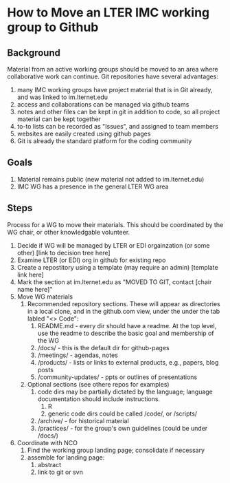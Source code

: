 # How to Move an LTER IMC working group to Github

## Background
Material from an active working groups should be moved to an area where collaborative work can 
continue. Git repositories have several advantages:

1. many IMC working groups have project material that is in Git already, and was linked to im.lternet.edu
1. access and collaborations can be managed via github teams
1. notes and other files can be kept in git in addition to code, so all project material can be kept together
1. to-to lists can be recorded as "Issues", and assigned to team members
1. websites are easily created using github pages
1. Git is already the standard platform for the coding community

## Goals

1. Material remains public (new material not added to im.lternet.edu)
1. IMC WG has a presence in the general LTER WG area

## Steps

Process for a WG to move their materials. 
This should be coordinated by the WG chair, or other knowledgable volunteer.

1. Decide if WG will be managed by LTER or EDI orgainzation (or some other) [link to decision tree here]
1. Examine LTER (or EDI) org in github for existing repo
1. Create a repostitory using a template (may require an admin) [template link here]
1. Mark the section at im.lternet.edu as "MOVED TO GIT, contact [chair name here]" 
1. Move WG materials  
    1. Recommended repository sections. These will appear as directories in a local clone, and in the github.com 
view, under the under the tab labled "<> Code":
        1. README.md - every dir should have a readme. At the top level, use the readme to describe the basic 
goal and membership of the WG
        1. /docs/ - this is the default dir for github-pages 
        1. /meetings/ - agendas, notes 
        1. /products/ - lists or links to external products, e.g., papers, blog posts 
        1. /community-updates/  - ppts or outlines of presentations
   1. Optional sections (see othere repos for examples)
        1. code dirs may be partially dictated by the language; language documentation should include instructions.
            1. R 
            1. generic code dirs could be called /code/, or /scripts/ 
        1. /archive/ - for historical material 
        1. /practices/ - for the group's own guidelines (could be under /docs/)
3. Coordinate with NCO
    1. Find the working group landing page; consolidate if necessary
    1. assemble for landing page:
        1. abstract
        1. link to  git or svn
   
